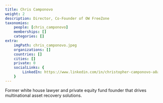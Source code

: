 ```yaml
---
title: Chris Camponovo
weight: 2
description: Director, Co-Founder of OW FreeZone
taxonomies:
    people: [chris_camponovo]
    memberships: []
    categories: []
extra:
    imgPath: chris_camponovo.jpeg
    organizations: []
    countries: []
    cities: []
    private: 0
    socialLinks: {
        LinkedIn: https://www.linkedin.com/in/christopher-camponovo-a8a57515/,
    }
---
```


Former white house lawyer and private equity fund founder that drives multinational asset recovery solutions.